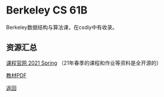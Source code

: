 # Berkeley CS 61B

Berkeley数据结构与算法课，在csdiy中有收录。

## 资源汇总

[课程官网 2021 Spring](https://sp21.datastructur.es)
（21年春季的课程和作业等资料是全开源的）

[教材PDF](https://calvinxiaocao.github.io/online_courses/cs61b/hug61b.pdf)

[返回](/online_course)